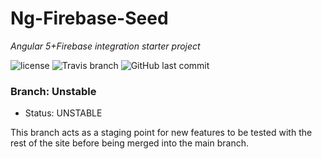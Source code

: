 # Ng-Firebase-Seed

<em>Angular 5+Firebase integration starter project</em>

![license](https://img.shields.io/github/license/bitshiftedDevelopment/Ng-Firebase-Seed.svg)
![Travis branch](https://img.shields.io/travis/bitshiftedDevelopment/Ng-Firebase-Seed/unstable.svg)
![GitHub last commit](https://img.shields.io/github/last-commit/bitshiftedDevelopment/Ng-Firebase-Seed.svg)

### Branch: Unstable

-   Status: UNSTABLE

This branch acts as a staging point for new features to be tested with the rest of the site before being merged into the main branch.
